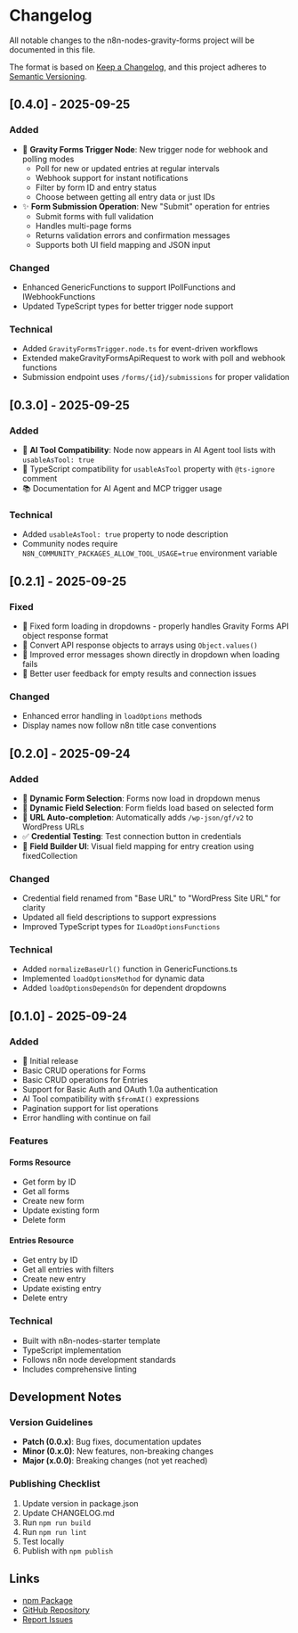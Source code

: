 # Changelog

All notable changes to the n8n-nodes-gravity-forms project will be documented in this file.

The format is based on [Keep a Changelog](https://keepachangelog.com/en/1.0.0/),
and this project adheres to [Semantic Versioning](https://semver.org/spec/v2.0.0.html).

## [0.4.0] - 2025-09-25

### Added
- 🎉 **Gravity Forms Trigger Node**: New trigger node for webhook and polling modes
  - Poll for new or updated entries at regular intervals
  - Webhook support for instant notifications
  - Filter by form ID and entry status
  - Choose between getting all entry data or just IDs
- ✨ **Form Submission Operation**: New "Submit" operation for entries
  - Submit forms with full validation
  - Handles multi-page forms
  - Returns validation errors and confirmation messages
  - Supports both UI field mapping and JSON input

### Changed
- Enhanced GenericFunctions to support IPollFunctions and IWebhookFunctions
- Updated TypeScript types for better trigger node support

### Technical
- Added `GravityFormsTrigger.node.ts` for event-driven workflows
- Extended makeGravityFormsApiRequest to work with poll and webhook functions
- Submission endpoint uses `/forms/{id}/submissions` for proper validation

## [0.3.0] - 2025-09-25

### Added
- 🤖 **AI Tool Compatibility**: Node now appears in AI Agent tool lists with `usableAsTool: true`
- 🔧 TypeScript compatibility for `usableAsTool` property with `@ts-ignore` comment
- 📚 Documentation for AI Agent and MCP trigger usage

### Technical
- Added `usableAsTool: true` property to node description
- Community nodes require `N8N_COMMUNITY_PACKAGES_ALLOW_TOOL_USAGE=true` environment variable

## [0.2.1] - 2025-09-25

### Fixed
- 🐛 Fixed form loading in dropdowns - properly handles Gravity Forms API object response format
- 🐛 Convert API response objects to arrays using `Object.values()`
- 💬 Improved error messages shown directly in dropdown when loading fails
- 💬 Better user feedback for empty results and connection issues

### Changed
- Enhanced error handling in `loadOptions` methods
- Display names now follow n8n title case conventions

## [0.2.0] - 2025-09-24

### Added
- 🎯 **Dynamic Form Selection**: Forms now load in dropdown menus
- 🎯 **Dynamic Field Selection**: Form fields load based on selected form
- 🔗 **URL Auto-completion**: Automatically adds `/wp-json/gf/v2` to WordPress URLs
- ✅ **Credential Testing**: Test connection button in credentials
- 📝 **Field Builder UI**: Visual field mapping for entry creation using fixedCollection

### Changed
- Credential field renamed from "Base URL" to "WordPress Site URL" for clarity
- Updated all field descriptions to support expressions
- Improved TypeScript types for `ILoadOptionsFunctions`

### Technical
- Added `normalizeBaseUrl()` function in GenericFunctions.ts
- Implemented `loadOptionsMethod` for dynamic data
- Added `loadOptionsDependsOn` for dependent dropdowns

## [0.1.0] - 2025-09-24

### Added
- 🎉 Initial release
- Basic CRUD operations for Forms
- Basic CRUD operations for Entries
- Support for Basic Auth and OAuth 1.0a authentication
- AI Tool compatibility with `$fromAI()` expressions
- Pagination support for list operations
- Error handling with continue on fail

### Features
#### Forms Resource
- Get form by ID
- Get all forms
- Create new form
- Update existing form
- Delete form

#### Entries Resource
- Get entry by ID
- Get all entries with filters
- Create new entry
- Update existing entry
- Delete entry

### Technical
- Built with n8n-nodes-starter template
- TypeScript implementation
- Follows n8n node development standards
- Includes comprehensive linting

## Development Notes

### Version Guidelines
- **Patch (0.0.x)**: Bug fixes, documentation updates
- **Minor (0.x.0)**: New features, non-breaking changes
- **Major (x.0.0)**: Breaking changes (not yet reached)

### Publishing Checklist
1. Update version in package.json
2. Update CHANGELOG.md
3. Run `npm run build`
4. Run `npm run lint`
5. Test locally
6. Publish with `npm publish`

## Links
- [npm Package](https://www.npmjs.com/package/@jezweb/n8n-nodes-gravity-forms)
- [GitHub Repository](https://github.com/jezweb/n8n-nodes-gravity-forms)
- [Report Issues](https://github.com/jezweb/n8n-nodes-gravity-forms/issues)